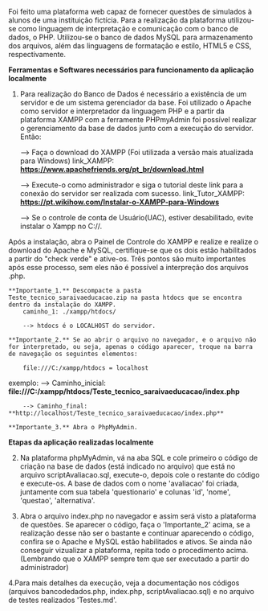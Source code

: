 

Foi feito uma plataforma web capaz de fornecer questões de simulados à alunos de uma instituição fictícia. Para a realização da plataforma utilizou-se como linguagem de interpretação e comunicação com o banco de dados, o PHP. Utilizou-se o banco de dados MySQL para armazenamento dos arquivos, além das linguagens de formatação e estilo, HTML5 e CSS, respectivamente.

 **Ferramentas e Softwares necessários para funcionamento da aplicação localmente**

1. Para realização do Banco de Dados é necessário a existência de um servidor e de um sistema gerenciador da base. Foi utilizado o Apache como servidor e interpretador da linguagem PHP e a partir da plataforma XAMPP com a ferramente PHPmyAdmin foi possível realizar o gerenciamento da base de dados junto com a execução do servidor. 
Então:  

	--> Faça o download do XAMPP (Foi utilizada a versão mais atualizada para Windows)
		link_XAMPP: **https://www.apachefriends.org/pt_br/download.html**
		
	--> Execute-o como administrador e siga o tutorial deste link para a conexão do servidor ser realizada com sucesso. 
		link_Tutor_XAMPP: **https://pt.wikihow.com/Instalar-o-XAMPP-para-Windows**
		
	--> Se o controle de conta de Usuário(UAC), estiver desabilitado, evite instalar o Xampp no C://.

Após a instalação, abra o Painel de Controle do XAMPP e realize e realize o download do Apache e MySQL, certifique-se que os dois estão habilitados a partir do "check verde" e ative-os. Três pontos são muito importantes após esse processo, sem eles não é possível a interpreção dos arquivos .php. 

	**Importante_1.** Descompacte a pasta Teste_tecnico_saraivaeducacao.zip na pasta htdocs que se encontra dentro da instalação do XAMPP. 
		caminho_1: ./xampp/htdocs/

		--> htdocs é o LOCALHOST do servidor.

	**Importante_2.** Se ao abrir o arquivo no navegador, e o arquivo não for interpretado, ou seja, apenas o código aparecer, troque na barra de navegação os seguintes elementos:

		file:///C:/xampp/htdocs = localhost
exemplo:
		--> Caminho_inicial: **file:///C:/xampp/htdocs/Teste_tecnico_saraivaeducacao/index.php**

		--> Caminho_final: **http://localhost/Teste_tecnico_saraivaeducacao/index.php**

	**Importante_3.** Abra o PhpMyAdmin.

 **Etapas da aplicação realizadas localmente**

2. Na plataforma phpMyAdmin, vá na aba SQL e cole primeiro o código de criação na base de dados (está indicado no arquivo) que está no arquivo scriptAvaliacao.sql, execute-o, depois cole o restante do código e execute-os. A base de dados com o nome 'avaliacao' foi criada, juntamente com sua tabela 'questionario' e colunas 'id', 'nome', 'questao', 'alternativa'.

3. Abra o arquivo index.php no navegador e assim será visto a plataforma de questões. Se aparecer o código, faça o 'Importante_2' acima, se a realização desse não ser o bastante e continuar aparecendo o código, confira se o Apache e MySQL estão habilitados e ativos. Se ainda não conseguir vizualizar a plataforma, repita todo o procedimento acima. (Lembrando que o XAMPP sempre tem que ser executado a partir do administrador)

4.Para mais detalhes da execução, veja a documentação nos códigos (arquivos bancodedados.php, index.php, scriptAvaliacao.sql) e no arquivo de testes realizados 'Testes.md'.
